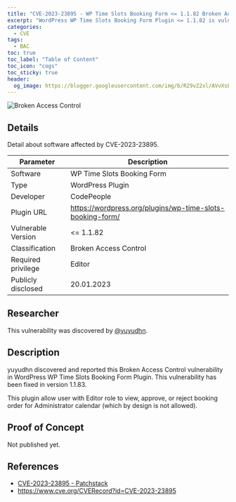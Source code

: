```yaml
---
title: "CVE-2023-23895 - WP Time Slots Booking Form <= 1.1.82 Broken Access Control"
excerpt: "WordPress WP Time Slots Booking Form Plugin <= 1.1.82 is vulnerable to Broken Access Control."
categories:
  - CVE
tags:
  - BAC
toc: true
toc_label: "Table of Content"
toc_icon: "cogs"
toc_sticky: true
header:
  og_image: https://blogger.googleusercontent.com/img/b/R29vZ2xl/AVvXsEg28GI_4maV_krLhMgSX09RYFlC_T6-OvuBPRuSvdXccB8GVOafo2cU8e5mN71MOem56ifbyHP_RCtzMN19z8mmM8joeszkznN3eDRKbVDoxv55Wr2POL1xBoI0KKcFtdd1o9siqflVRLpBOqax5OSj_bKDbj0vLMv54CkECszjknPMxdlf_ZDIolP62Q/s700
---
```


![Broken Access Control](https://blogger.googleusercontent.com/img/b/R29vZ2xl/AVvXsEg28GI_4maV_krLhMgSX09RYFlC_T6-OvuBPRuSvdXccB8GVOafo2cU8e5mN71MOem56ifbyHP_RCtzMN19z8mmM8joeszkznN3eDRKbVDoxv55Wr2POL1xBoI0KKcFtdd1o9siqflVRLpBOqax5OSj_bKDbj0vLMv54CkECszjknPMxdlf_ZDIolP62Q/s700)

## Details
Detail about software affected by CVE-2023-23895.

| Parameter   | Description |
| ------------| ------------|
| Software | WP Time Slots Booking Form |
| Type | WordPress Plugin |
| Developer | CodePeople |
| Plugin URL | https://wordpress.org/plugins/wp-time-slots-booking-form/ |
| Vulnerable Version | <= 1.1.82 |
| Classification | Broken Access Control |
| Required privilege | Editor |
| Publicly disclosed | 20.01.2023 |

## Researcher
This vulnerability was discovered by [@yuyudhn](https://github.com/yuyudhn).

## Description
yuyudhn discovered and reported this Broken Access Control vulnerability in WordPress WP Time Slots Booking Form Plugin. This vulnerability has been fixed in version 1.1.83.

This plugin allow user with Editor role to view, approve, or reject booking order for Administrator calendar (which by design is not allowed).

## Proof of Concept
Not published yet.

## References
- [CVE-2023-23895 - Patchstack](https://patchstack.com/database/vulnerability/wp-time-slots-booking-form/wordpress-wp-time-slots-booking-form-plugin-1-1-82-broken-access-control-vulnerability)
- https://www.cve.org/CVERecord?id=CVE-2023-23895
